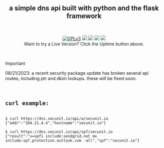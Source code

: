 <p align="center">
<h2 align="center">a simple dns api built with python and the flask framework</h2>
</p>
<br />
<p align="center">
<a href="https://www.gnu.org/licenses/gpl-3.0.html"><img src="https://img.shields.io/badge/license-GPLv3-red?style=flat-square" alt="GPLv3"></a>
<img src="https://img.shields.io/badge/python-3.10-darkgreen?style=flat-square&logo=flask"></i>
<img src="https://img.shields.io/github/actions/workflow/status/x86txt/dnssite/zappa.yml?style=flat-square&logo=githubactions"></i>
<a href="https://github.com/x86txt/dnsSite/security/code-scanning"><img src="https://github.com/x86txt/dnsSite/actions/workflows/github-code-scanning/codeql/badge.svg?branch=main"></i></a>
<a href="https://dns.secunit.io/"><img src="https://betteruptime.com/status-badges/v1/monitor/pyr7.svg"></a><br />
Want to try a Live Version? Click the Uptime button above.
</p>
&nbsp;
&nbsp;

> [!IMPORTANT]  
> 08/21/2023: a recent security package update has broken several api routes, including ptr and dkim lookups. these will be fixed soon. 

&nbsp;

## `curl example:`
```

$ curl https://dns.secunit.io/api/a/secunit.io
{"addr":"104.21.4.4","hostname":"secunit.io"}

$ curl https://dns.secunit.io/api/spf/secunit.io
{"result":"v=spf1 include:sendgrid.net mx include:spf.protection.outlook.com -all","spf":"secunit.io"}

```

